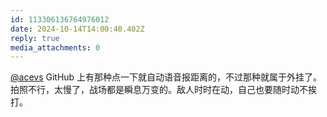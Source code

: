 ```yaml
---
id: 113306136764976012
date: 2024-10-14T14:00:40.402Z
reply: true
media_attachments: 0
---
```


[@acevs](https://mastodon.social/@acevs) GitHub 上有那种点一下就自动语音报距离的，不过那种就属于外挂了。拍照不行，太慢了，战场都是瞬息万变的。敌人时时在动，自己也要随时动不挨打。

